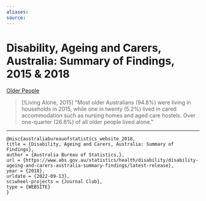```yaml
---
aliases:
source:
---
```


# Disability, Ageing and Carers, Australia: Summary of Findings, 2015 & 2018

[Older People](https://www.abs.gov.au/ausstats/abs@.nsf/Lookup/4430.0main+features302015#:~:text=Most%20older%20Australians%20(94.8%25),all%20older%20people%20lived%20alone.)


> [!Living Alone, 2015]
> "Most older Australians (94.8%) were living in households in 2015, while one in twenty (5.2%) lived in cared accommodation such as nursing homes and aged care hostels. Over one-quarter (26.8%) of all older people lived alone."

***

```
@misc{australiabureauofstatistics_website_2018,
title = {Disability, Ageing and Carers, Australia: Summary of Findings},
author = {Australia Bureau of Statistics,},
url = {https://www.abs.gov.au/statistics/health/disability/disability-ageing-and-carers-australia-summary-findings/latest-release},
year = {2018},
urldate = {2022-09-13},
sciwheel-projects = {Journal Club},
type = {WEBSITE}
}
```
